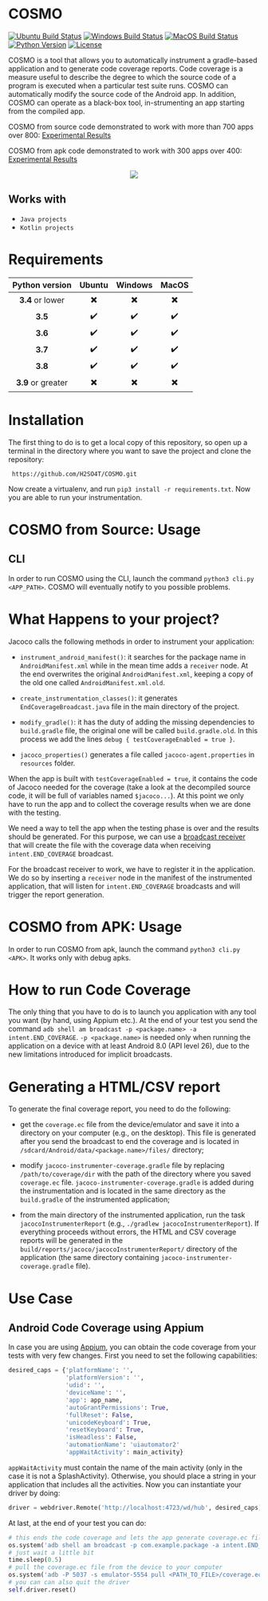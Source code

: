 # COSMO

[![Ubuntu Build Status](https://github.com/H2SO4T/COSMO/workflows/Ubuntu/badge.svg)](https://github.com/H2SO4T/COSMO/actions?query=workflow%3AUbuntu)
[![Windows Build Status](https://github.com/H2SO4T/COSMO/workflows/Windows/badge.svg)](https://github.com/H2SO4T/COSMO/actions?query=workflow%3AWindows)
[![MacOS Build Status](https://github.com/H2SO4T/COSMO/workflows/MacOS/badge.svg)](https://github.com/H2SO4T/COSMO/actions?query=workflow%3AMacOS)
[![Python Version](https://img.shields.io/badge/Python-3.5%2B-green.svg?logo=python&logoColor=white)](https://www.python.org/downloads/)
[![License](https://img.shields.io/badge/license-MIT-blue.svg)](https://github.com/H2SO4T/COSMO/blob/master/LICENSE)



COSMO is a tool that allows you to automatically instrument a gradle-based application and to generate code coverage reports.
Code coverage is a measure useful to describe the degree to which the source code of a program is executed when a particular test suite runs.
COSMO can automatically modify the source code of the Android app. In addition, COSMO can operate as a black-box tool, in-strumenting an app starting from the compiled app.

COSMO from source code demonstrated to work with more than 700 apps over 800:
[Experimental Results](https://github.com/H2SO4T/COSMO/actions?query=workflow%3A%22Instrumentation+%28from+source%29%22)

COSMO from apk code demonstrated to work with 300 apps over 400:
[Experimental Results](https://github.com/H2SO4T/COSMO/actions?query=workflow%3A%22Instrumentation+%28from+apk%29%22)


<p align='center'><img src='./images/cosmo.jpg'></p>

## Works with

- ```Java projects```
- ```Kotlin projects```

# Requirements

| Python version     | Ubuntu                   | Windows                  | MacOS                    |
|:------------------:|:------------------------:|:------------------------:|:------------------------:|
| **3.4** or lower   | :heavy_multiplication_x: | :heavy_multiplication_x: | :heavy_multiplication_x: |
| **3.5**            | :heavy_check_mark:       | :heavy_check_mark:       | :heavy_check_mark:       |
| **3.6**            | :heavy_check_mark:       | :heavy_check_mark:       | :heavy_check_mark:       |
| **3.7**            | :heavy_check_mark:       | :heavy_check_mark:       | :heavy_check_mark:       |
| **3.8**            | :heavy_check_mark:       | :heavy_check_mark:       | :heavy_check_mark:       |
| **3.9** or greater | :heavy_multiplication_x: | :heavy_multiplication_x: | :heavy_multiplication_x: |

# Installation

The first thing to do is to get a local copy of this repository, so open up a terminal in the directory where you want
to save the project and clone the repository:

``` https://github.com/H2SO4T/COSMO.git```

Now create a virtualenv, and run ```pip3 install -r requirements.txt```. Now you are able to run your instrumentation.

# COSMO from Source: Usage

## CLI 

In order to run COSMO using the CLI, launch the command ```python3 cli.py <APP_PATH>```.
COSMO will eventually notify to you possible problems. 

# What Happens to your project?

Jacoco calls the following methods in order to instrument your application: 

- ```instrument_android_manifest()```: it searches for the package name in ```AndroidManifest.xml``` while in the mean time
adds a ```receiver``` node. At the end overwrites the original ```AndroidManifest.xml```, keeping a copy of the old one
called ```AndroidManifest.xml.old```.
 
- ```create_instrumentation_classes()```: it generates ```EndCoverageBroadcast.java``` file in the main directory of the project.

- ```modify_gradle()```: it has the duty of adding the missing dependencies to ```build.gradle``` file, the original one will be
called ```build.gradle.old```. In this process we add the lines `debug { testCoverageEnabled = true }`.

- ```jacoco_properties()``` generates a file called  ```jacoco-agent.properties``` in ```resources``` folder.

When the app is built with `testCoverageEnabled = true`, it contains the code of Jacoco
needed for the coverage (take a look at the decompiled source code, it will be full of
variables named `$jacoco...`). At this point we only have to run the app and to collect
the coverage results when we are done with the testing.

We need a way to tell the app when the testing phase is over and the results should be
generated. For this purpose, we can use a
[broadcast receiver](https://github.com/H2SO4T/COSMO/blob/master/templates/EndCoverageBroadcast.prep)
that will create the file with the coverage data when receiving `intent.END_COVERAGE`
broadcast.

For the broadcast receiver to work, we have to register it in the application. We do so
by inserting a `receiver` node in the manifest of the instrumented application, that
will listen for `intent.END_COVERAGE` broadcasts and will trigger the report generation.

# COSMO from APK: Usage

In order to run COSMO from apk, launch the command ```python3 cli.py <APK>```.
It works only with debug apks. 

# How to run Code Coverage

The only thing that you have to do is to launch you application with any tool you want (by hand, using Appium etc.).
At the end of your test you send the command ``` adb shell am broadcast -p <package.name> -a intent.END_COVERAGE ```.
`-p <package.name>` is needed only when running the application on a device with at least Android 8.0 (API level 26),
due to the new limitations introduced for implicit broadcasts.


# Generating a HTML/CSV report

To generate the final coverage report, you need to do the following:

- get the `coverage.ec` file from the device/emulator and save it into a directory on
your computer (e.g., on the desktop). This file is generated after you send the
broadcast to end the coverage and is located in
`/sdcard/Android/data/<package.name>/files/` directory;

- modify `jacoco-instrumenter-coverage.gradle` file by replacing `/path/to/coverage/dir`
with the path of the directory where you saved `coverage.ec` file.
`jacoco-instrumenter-coverage.gradle` is added during the instrumentation and is located
in the same directory as the `build.gradle` of the instrumented application;

- from the main directory of the instrumented application, run the task
`jacocoInstrumenterReport` (e.g., `./gradlew jacocoInstrumenterReport`). If everything
proceeds without errors, the HTML and CSV coverage reports will be generated in the
`build/reports/jacoco/jacocoInstrumenterReport/` directory of the application (the same
directory containing `jacoco-instrumenter-coverage.gradle` file).

# Use Case

## Android Code Coverage using Appium

In case you are using [Appium](https://github.com/appium/appium), you can obtain the code coverage from your tests with very few changes.
First you need to set the following capabilities:
```python
desired_caps = {'platformName': '',
                'platformVersion': '',
                'udid': '',
                'deviceName': '',
                'app': app_name,
                'autoGrantPermissions': True,
                'fullReset': False,
                'unicodeKeyboard': True,
                'resetKeyboard': True,
                'isHeadless': False,
                'automationName': 'uiautomator2'
                'appWaitActivity': main_activity}
```
```appWaitActivity``` must contain the name of the main activity (only in the case it is not a SplashActivity).
Otherwise, you should place a string in your application that includes all the activities.
Now you can instantiate your driver by doing:

```python
driver = webdriver.Remote('http://localhost:4723/wd/hub', desired_caps)
```

At last, at the end of your test you can do:

```python
# this ends the code coverage and lets the app generate coverage.ec file
os.system('adb shell am broadcast -p com.example.package -a intent.END_COVERAGE')
# just wait a little bit
time.sleep(0.5)
# pull the coverage.ec file from the device to your computer
os.system('adb -P 5037 -s emulator-5554 pull <PATH_TO_FILE>/coverage.ec <DESTINATION_PATH>')
# you can can also quit the driver
self.driver.reset()
```
